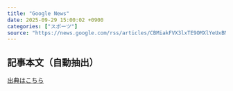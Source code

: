 ```yaml
---
title: "Google News"
date: 2025-09-29 15:00:02 +0900
categories: ["スポーツ"]
source: "https://news.google.com/rss/articles/CBMiakFVX3lxTE9OMXlYeUxBM0VndzFaWmZna25UdGVUb0V2d0FQeFFva2dhWmhCMTdCY0FDUzNHZUZjVXpvbzE1RkRERktHT3BMZ1o2d0VkRXZKc1JTM1l0c2VaUHY4TUVBUEEwWWlVUThuZkE?oc=5"
---
```


## 記事本文（自動抽出）
<body class="y0K44d EA71Tc" id="readabilityBody"></body>

[出典はこちら](https://news.google.com/rss/articles/CBMiakFVX3lxTE9OMXlYeUxBM0VndzFaWmZna25UdGVUb0V2d0FQeFFva2dhWmhCMTdCY0FDUzNHZUZjVXpvbzE1RkRERktHT3BMZ1o2d0VkRXZKc1JTM1l0c2VaUHY4TUVBUEEwWWlVUThuZkE?oc=5)
